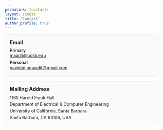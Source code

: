```yaml
---
permalink: /contact/
layout: single
title: "Contact"
author_profile: true
---
```


<!-- Page-scoped styles (minimal, theme-aware) -->
<style>
.grid-2{display:grid;grid-template-columns:repeat(2,minmax(0,1fr));gap:14px;margin:.6rem 0 1.1rem}
.card{border:1px solid var(--footer-border,#e5e7eb);background:var(--footer-bg,#f8fafc);border-radius:10px;padding:14px}
.card h3{margin:.1rem 0 .45rem;font-size:1.04rem}
.kv{margin:.25rem 0}
.kv dt{font-weight:600}
.kv dd{margin:0 0 .4rem 0}
address{font-style:normal;line-height:1.55}
@media (max-width:980px){.grid-2{grid-template-columns:1fr}}
</style>

<div class="grid-2">
  <div class="card">
    <h3>Email</h3>
    <dl class="kv">
      <dt>Primary</dt>
      <dd><a href="mailto:maadit@ucsb.edu">maadit@ucsb.edu</a></dd>
      <dt>Personal</dt>
      <dd><a href="mailto:navidanjumaadit@gmail.com">navidanjumaadit@gmail.com</a></dd>
    </dl>
  </div>

  <div class="card">
    <h3>Mailing Address</h3>
    <address>
      1160 Harold Frank Hall<br>
      Department of Electrical &amp; Computer Engineering<br>
      University of California, Santa Barbara<br>
      Santa Barbara, CA 93106, USA
    </address>
  </div>
</div>

